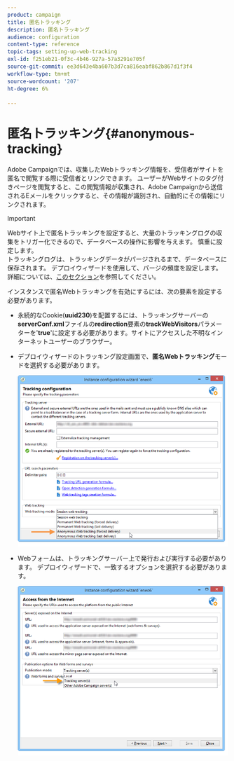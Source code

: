 ```yaml
---
product: campaign
title: 匿名トラッキング
description: 匿名トラッキング
audience: configuration
content-type: reference
topic-tags: setting-up-web-tracking
exl-id: f251eb21-0f3c-4b46-927a-57a3291e705f
source-git-commit: ee3d643e4ba607b3d7ca816eabf862b867d1f3f4
workflow-type: tm+mt
source-wordcount: '207'
ht-degree: 6%

---
```


# 匿名トラッキング{#anonymous-tracking}

Adobe Campaignでは、収集したWebトラッキング情報を、受信者がサイトを匿名で閲覧する際に受信者とリンクできます。 ユーザーがWebサイトのタグ付きページを閲覧すると、この閲覧情報が収集され、Adobe Campaignから送信されるEメールをクリックすると、その情報が識別され、自動的にその情報にリンクされます。

>[!IMPORTANT]
>
>Webサイト上で匿名トラッキングを設定すると、大量のトラッキングログの収集をトリガー化できるので、データベースの操作に影響を与えます。 慎重に設定します。\
>トラッキングログは、トラッキングデータがパージされるまで、データベースに保存されます。 デプロイウィザードを使用して、パージの頻度を設定します。 詳細については、[このセクション](../../installation/using/deploying-an-instance.md#purging-data)を参照してください。

インスタンスで匿名Webトラッキングを有効にするには、次の要素を設定する必要があります。

* 永続的なCookie(**uuid230**)を配置するには、トラッキングサーバーの&#x200B;**serverConf.xml**&#x200B;ファイルの&#x200B;**redirection**&#x200B;要素の&#x200B;**trackWebVisitors**&#x200B;パラメーターを&#39;**true**&#39;に設定する必要があります。サイトにアクセスした不明なインターネットユーザーのブラウザー。
* デプロイウィザードのトラッキング設定画面で、**匿名Webトラッキング**&#x200B;モードを選択する必要があります。

   ![](assets/webtracking_anonymous_set.png)

* Webフォームは、トラッキングサーバー上で発行および実行する必要があります。 デプロイウィザードで、一致するオプションを選択する必要があります。

   ![](assets/webtracking_publication_set_for_webapps.png)
